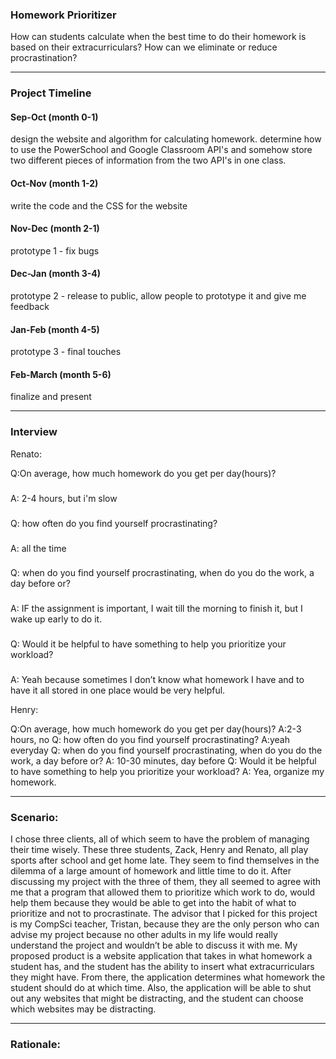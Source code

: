 ### Homework Prioritizer

How can students calculate when the best time to do their homework is based on their extracurriculars?
How can we eliminate or reduce procrastination?

_________________________________________________________________________


### Project Timeline

#### Sep-Oct    (month 0-1)
design the website and algorithm for calculating homework.
determine how to use the PowerSchool and Google Classroom API's and somehow store two different pieces of information from the two API's in one class.
#### Oct-Nov    (month 1-2)
write the code and the CSS for the website
#### Nov-Dec    (month 2-1)
prototype 1 - fix bugs
#### Dec-Jan    (month 3-4)
prototype 2 - release to public, allow people to prototype it and give me feedback
#### Jan-Feb    (month 4-5)
prototype 3 - final touches
#### Feb-March  (month 5-6)
finalize and present


_________________________________________________________________________

### Interview
Renato:


Q:On average, how much homework do you get per day(hours)?
###
A: 2-4 hours, but i'm slow
###
Q: how often do you find yourself procrastinating?
###
A: all the time
###
Q: when do you find yourself procrastinating, when do you do the work, a day before or?
###
A: IF the assignment is important, I wait till the morning to finish it, but I wake up early to do it. 
###
Q: Would it be helpful to have something to help you prioritize your workload?
###
A: Yeah because sometimes I don’t know what homework I have and to have it all stored in one place would be very helpful.

Henry:

Q:On average, how much homework do you get per day(hours)?
A:2-3 hours, no
Q: how often do you find yourself procrastinating?
A:yeah everyday
Q: when do you find yourself procrastinating, when do you do the work, a day before or?
A: 10-30 minutes, day before
Q: Would it be helpful to have something to help you prioritize your workload?
A: Yea, organize my homework.

_________________________________________________________________________

### Scenario:

  I chose three clients, all of which seem to have the problem of managing their time wisely. These three students, Zack, Henry and Renato, all play sports after school and get home late. They seem to find themselves in the dilemma of a large amount of homework and little time to do it. After discussing my project with the three of them, they all seemed to agree with me that a program that allowed them to prioritize which work to do, would help them because they would be able to get into the habit of what to prioritize and not to procrastinate. The advisor that I picked for this project is my CompSci teacher, Tristan, because they are the only person who can advise my project because no other adults in my life would really understand the project and wouldn’t be able to discuss it with me. My proposed product is a website application that takes in what homework a student has, and the student has the ability to insert what extracurriculars they might have. From there, the application determines what homework the student should do at which time. Also, the application will be able to shut out any websites that might be distracting, and the student can choose which websites may be distracting. 


_________________________________________________________________________

### Rationale:








